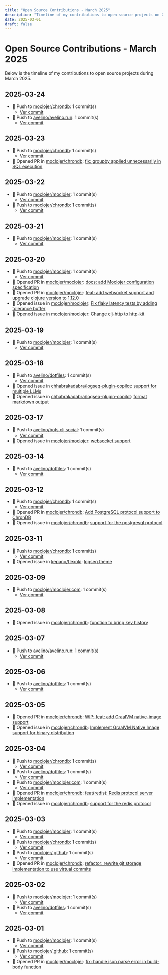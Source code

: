 ```yaml
---
title: "Open Source Contributions - March 2025"
description: "Timeline of my contributions to open source projects on GitHub during March 2025."
date: 2025-03-01
draft: false
---
```


# Open Source Contributions - March 2025

Below is the timeline of my contributions to open source projects during March 2025.

## 2025-03-24

- 🔨 Push to [moclojer/chrondb](https://github.com/moclojer/chrondb): 1 commit(s)
  - [Ver commit](https://github.com/avelino?tab=overview&from=2025-03-01&to=2025-03-31)
- 🔨 Push to [avelino/avelino.run](https://github.com/avelino/avelino.run): 1 commit(s)
  - [Ver commit](https://github.com/avelino?tab=overview&from=2025-03-01&to=2025-03-31)

## 2025-03-23

- 🔨 Push to [moclojer/chrondb](https://github.com/moclojer/chrondb): 1 commit(s)
  - [Ver commit](https://github.com/avelino?tab=overview&from=2025-03-01&to=2025-03-31)
- 🔀 Opened PR in [moclojer/chrondb](https://github.com/moclojer/chrondb): [fix: groupby applied unnecessarily in SQL execution](https://github.com/moclojer/chrondb/pull/17)

## 2025-03-22

- 🔨 Push to [moclojer/moclojer](https://github.com/moclojer/moclojer): 1 commit(s)
  - [Ver commit](https://github.com/avelino?tab=overview&from=2025-03-01&to=2025-03-31)
- 🔨 Push to [moclojer/chrondb](https://github.com/moclojer/chrondb): 1 commit(s)
  - [Ver commit](https://github.com/avelino?tab=overview&from=2025-03-01&to=2025-03-31)

## 2025-03-21

- 🔨 Push to [moclojer/moclojer](https://github.com/moclojer/moclojer): 1 commit(s)
  - [Ver commit](https://github.com/avelino?tab=overview&from=2025-03-01&to=2025-03-31)

## 2025-03-20

- 🔨 Push to [moclojer/moclojer](https://github.com/moclojer/moclojer): 1 commit(s)
  - [Ver commit](https://github.com/avelino?tab=overview&from=2025-03-01&to=2025-03-31)
- 🔀 Opened PR in [moclojer/moclojer](https://github.com/moclojer/moclojer): [docs: add Moclojer configuration specification](https://github.com/moclojer/moclojer/pull/319)
- 🔀 Opened PR in [moclojer/moclojer](https://github.com/moclojer/moclojer): [feat: add websocket support and upgrade clojure version to 1.12.0](https://github.com/moclojer/moclojer/pull/318)
- 🐛 Opened issue in [moclojer/moclojer](https://github.com/moclojer/moclojer): [Fix flaky latency tests by adding tolerance buffer](https://github.com/moclojer/moclojer/issues/321)
- 🐛 Opened issue in [moclojer/moclojer](https://github.com/moclojer/moclojer): [Change clj-http to http-kit](https://github.com/moclojer/moclojer/issues/320)

## 2025-03-19

- 🔨 Push to [moclojer/moclojer](https://github.com/moclojer/moclojer): 1 commit(s)
  - [Ver commit](https://github.com/avelino?tab=overview&from=2025-03-01&to=2025-03-31)

## 2025-03-18

- 🔨 Push to [avelino/dotfiles](https://github.com/avelino/dotfiles): 1 commit(s)
  - [Ver commit](https://github.com/avelino?tab=overview&from=2025-03-01&to=2025-03-31)
- 🐛 Opened issue in [chhabrakadabra/logseq-plugin-copilot](https://github.com/chhabrakadabra/logseq-plugin-copilot): [support for multiple LLMs](https://github.com/chhabrakadabra/logseq-plugin-copilot/issues/30)
- 🐛 Opened issue in [chhabrakadabra/logseq-plugin-copilot](https://github.com/chhabrakadabra/logseq-plugin-copilot): [format markdown output](https://github.com/chhabrakadabra/logseq-plugin-copilot/issues/29)

## 2025-03-17

- 🔨 Push to [avelino/bots.clj.social](https://github.com/avelino/bots.clj.social): 1 commit(s)
  - [Ver commit](https://github.com/avelino?tab=overview&from=2025-03-01&to=2025-03-31)
- 🐛 Opened issue in [moclojer/moclojer](https://github.com/moclojer/moclojer): [websocket support](https://github.com/moclojer/moclojer/issues/316)

## 2025-03-14

- 🔨 Push to [avelino/dotfiles](https://github.com/avelino/dotfiles): 1 commit(s)
  - [Ver commit](https://github.com/avelino?tab=overview&from=2025-03-01&to=2025-03-31)

## 2025-03-12

- 🔨 Push to [moclojer/chrondb](https://github.com/moclojer/chrondb): 1 commit(s)
  - [Ver commit](https://github.com/avelino?tab=overview&from=2025-03-01&to=2025-03-31)
- 🔀 Opened PR in [moclojer/chrondb](https://github.com/moclojer/chrondb): [Add PostgreSQL protocol support to ChronDB](https://github.com/moclojer/chrondb/pull/16)
- 🐛 Opened issue in [moclojer/chrondb](https://github.com/moclojer/chrondb): [support for the postgresql protocol](https://github.com/moclojer/chrondb/issues/15)

## 2025-03-11

- 🔨 Push to [moclojer/chrondb](https://github.com/moclojer/chrondb): 1 commit(s)
  - [Ver commit](https://github.com/avelino?tab=overview&from=2025-03-01&to=2025-03-31)
- 🐛 Opened issue in [kepano/flexoki](https://github.com/kepano/flexoki): [logseq theme](https://github.com/kepano/flexoki/issues/107)

## 2025-03-09

- 🔨 Push to [moclojer/moclojer.com](https://github.com/moclojer/moclojer.com): 1 commit(s)
  - [Ver commit](https://github.com/avelino?tab=overview&from=2025-03-01&to=2025-03-31)

## 2025-03-08

- 🐛 Opened issue in [moclojer/chrondb](https://github.com/moclojer/chrondb): [function to bring key history](https://github.com/moclojer/chrondb/issues/14)

## 2025-03-07

- 🔨 Push to [avelino/avelino.run](https://github.com/avelino/avelino.run): 1 commit(s)
  - [Ver commit](https://github.com/avelino?tab=overview&from=2025-03-01&to=2025-03-31)

## 2025-03-06

- 🔨 Push to [avelino/dotfiles](https://github.com/avelino/dotfiles): 1 commit(s)
  - [Ver commit](https://github.com/avelino?tab=overview&from=2025-03-01&to=2025-03-31)

## 2025-03-05

- 🔀 Opened PR in [moclojer/chrondb](https://github.com/moclojer/chrondb): [WIP: feat: add GraalVM native-image support](https://github.com/moclojer/chrondb/pull/13)
- 🐛 Opened issue in [moclojer/chrondb](https://github.com/moclojer/chrondb): [Implement GraalVM Native Image support for binary distribution](https://github.com/moclojer/chrondb/issues/12)

## 2025-03-04

- 🔨 Push to [moclojer/chrondb](https://github.com/moclojer/chrondb): 1 commit(s)
  - [Ver commit](https://github.com/avelino?tab=overview&from=2025-03-01&to=2025-03-31)
- 🔨 Push to [avelino/dotfiles](https://github.com/avelino/dotfiles): 1 commit(s)
  - [Ver commit](https://github.com/avelino?tab=overview&from=2025-03-01&to=2025-03-31)
- 🔨 Push to [moclojer/moclojer.com](https://github.com/moclojer/moclojer.com): 1 commit(s)
  - [Ver commit](https://github.com/avelino?tab=overview&from=2025-03-01&to=2025-03-31)
- 🔀 Opened PR in [moclojer/chrondb](https://github.com/moclojer/chrondb): [feat(redis): Redis protocol server implementation](https://github.com/moclojer/chrondb/pull/11)
- 🐛 Opened issue in [moclojer/chrondb](https://github.com/moclojer/chrondb): [support for the redis protocol](https://github.com/moclojer/chrondb/issues/10)

## 2025-03-03

- 🔨 Push to [moclojer/moclojer](https://github.com/moclojer/moclojer): 1 commit(s)
  - [Ver commit](https://github.com/avelino?tab=overview&from=2025-03-01&to=2025-03-31)
- 🔨 Push to [moclojer/chrondb](https://github.com/moclojer/chrondb): 1 commit(s)
  - [Ver commit](https://github.com/avelino?tab=overview&from=2025-03-01&to=2025-03-31)
- 🔨 Push to [moclojer/.github](https://github.com/moclojer/.github): 1 commit(s)
  - [Ver commit](https://github.com/avelino?tab=overview&from=2025-03-01&to=2025-03-31)
- 🔀 Opened PR in [moclojer/chrondb](https://github.com/moclojer/chrondb): [refactor: rewrite git storage implementation to use virtual commits](https://github.com/moclojer/chrondb/pull/9)

## 2025-03-02

- 🔨 Push to [moclojer/moclojer](https://github.com/moclojer/moclojer): 1 commit(s)
  - [Ver commit](https://github.com/avelino?tab=overview&from=2025-03-01&to=2025-03-31)
- 🔨 Push to [avelino/dotfiles](https://github.com/avelino/dotfiles): 1 commit(s)
  - [Ver commit](https://github.com/avelino?tab=overview&from=2025-03-01&to=2025-03-31)

## 2025-03-01

- 🔨 Push to [moclojer/moclojer](https://github.com/moclojer/moclojer): 1 commit(s)
  - [Ver commit](https://github.com/avelino?tab=overview&from=2025-03-01&to=2025-03-31)
- 🔨 Push to [moclojer/.github](https://github.com/moclojer/.github): 1 commit(s)
  - [Ver commit](https://github.com/avelino?tab=overview&from=2025-03-01&to=2025-03-31)
- 🔀 Opened PR in [moclojer/moclojer](https://github.com/moclojer/moclojer): [fix: handle json parse error in build-body function](https://github.com/moclojer/moclojer/pull/312)

